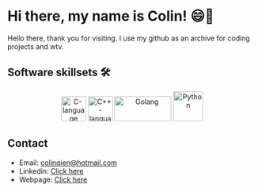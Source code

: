 # Hi there, my name is Colin! 😄🌠
Hello there, thank you for visiting. I use my github as an archive for coding projects and wtv.

## Software skillsets 🛠️
<p align=center>
<img src="https://upload.wikimedia.org/wikipedia/commons/thumb/1/18/C_Programming_Language.svg/1200px-C_Programming_Language.svg.png" width=50 height=50 alt="C-language">
<img src="https://upload.wikimedia.org/wikipedia/commons/thumb/1/18/ISO_C%2B%2B_Logo.svg/1200px-ISO_C%2B%2B_Logo.svg.png" width=50 height=50 alt="C++-language">  
<img src="https://upload.wikimedia.org/wikipedia/commons/thumb/0/05/Go_Logo_Blue.svg/1200px-Go_Logo_Blue.svg.png" width=115 height=50 alt="Golang">
<img src="https://upload.wikimedia.org/wikipedia/commons/e/e6/Python_Windows_interpreter_icon_2006%E2%80%932016_Tiny.png" width=60 height=60 alt="Python">
</p>


## Contact
- Email: colinqien@hotmail.com
- Linkedin: [Click here](www.linkedin.com/in/colinwqe)
- Webpage: [Click here](https://monopolyroku.github.io/)

